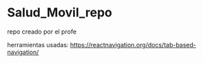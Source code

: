 # Salud_Movil_repo
repo creado por el profe

herramientas usadas: https://reactnavigation.org/docs/tab-based-navigation/
